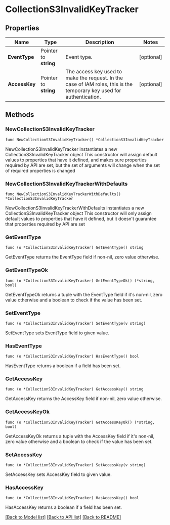 # CollectionS3InvalidKeyTracker

## Properties

Name | Type | Description | Notes
------------ | ------------- | ------------- | -------------
**EventType** | Pointer to **string** | Event type. | [optional] 
**AccessKey** | Pointer to **string** | The access key used to make the request. In the case of IAM roles, this is the temporary key used for authentication. | [optional] 

## Methods

### NewCollectionS3InvalidKeyTracker

`func NewCollectionS3InvalidKeyTracker() *CollectionS3InvalidKeyTracker`

NewCollectionS3InvalidKeyTracker instantiates a new CollectionS3InvalidKeyTracker object
This constructor will assign default values to properties that have it defined,
and makes sure properties required by API are set, but the set of arguments
will change when the set of required properties is changed

### NewCollectionS3InvalidKeyTrackerWithDefaults

`func NewCollectionS3InvalidKeyTrackerWithDefaults() *CollectionS3InvalidKeyTracker`

NewCollectionS3InvalidKeyTrackerWithDefaults instantiates a new CollectionS3InvalidKeyTracker object
This constructor will only assign default values to properties that have it defined,
but it doesn't guarantee that properties required by API are set

### GetEventType

`func (o *CollectionS3InvalidKeyTracker) GetEventType() string`

GetEventType returns the EventType field if non-nil, zero value otherwise.

### GetEventTypeOk

`func (o *CollectionS3InvalidKeyTracker) GetEventTypeOk() (*string, bool)`

GetEventTypeOk returns a tuple with the EventType field if it's non-nil, zero value otherwise
and a boolean to check if the value has been set.

### SetEventType

`func (o *CollectionS3InvalidKeyTracker) SetEventType(v string)`

SetEventType sets EventType field to given value.

### HasEventType

`func (o *CollectionS3InvalidKeyTracker) HasEventType() bool`

HasEventType returns a boolean if a field has been set.

### GetAccessKey

`func (o *CollectionS3InvalidKeyTracker) GetAccessKey() string`

GetAccessKey returns the AccessKey field if non-nil, zero value otherwise.

### GetAccessKeyOk

`func (o *CollectionS3InvalidKeyTracker) GetAccessKeyOk() (*string, bool)`

GetAccessKeyOk returns a tuple with the AccessKey field if it's non-nil, zero value otherwise
and a boolean to check if the value has been set.

### SetAccessKey

`func (o *CollectionS3InvalidKeyTracker) SetAccessKey(v string)`

SetAccessKey sets AccessKey field to given value.

### HasAccessKey

`func (o *CollectionS3InvalidKeyTracker) HasAccessKey() bool`

HasAccessKey returns a boolean if a field has been set.


[[Back to Model list]](../README.md#documentation-for-models) [[Back to API list]](../README.md#documentation-for-api-endpoints) [[Back to README]](../README.md)


